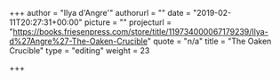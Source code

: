 +++
author = "Ilya d'Angre'"
authorurl = ""
date = "2019-02-11T20:27:31+00:00"
picture = ""
projecturl = "https://books.friesenpress.com/store/title/119734000067179239/Ilya-d%27Angre%27-The-Oaken-Crucible"
quote = "n/a"
title = "The Oaken Crucible"
type = "editing"
weight = 23

+++
